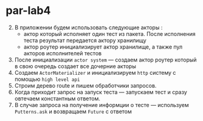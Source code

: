 # par-lab4

<!-- 1. Создаем `actor system` -->
2. В приложении будем использовать следующие акторы :
   <!-- - актор который хранит результаты тестов.
      Обрабатывает следующие сообщения : -->
      <!-- - cообщение с результатом одного теста → кладет его в локальное хранилище. -->
      <!-- - cообщение с запросом результата теста → отвечает сообщением с результатом всех тестов для заданного packageId -->
   - актор который исполняет один тест из пакета.
      <!-- Для исполнения JS кода можно воспользоваться следующим примером
      ```java
      ScriptEngine engine = new
      ScriptEngineManager().getEngineByName("nashorn");
      engine.eval(jscript);
      Invocable invocable = (Invocable) engine;
      return invocable.invokeFunction(functionName, params).toString();
      ``` -->
      После исполнения теста результат передается актору хранилищу
   - актор роутер
      инициализирует актор хранилище, а также пул акторов исполнителей тестов
3. После инициализации `actor system` — создаем актор роутер который в свою
очередь создает все дочерние акторы
4. Создаем `ActorMaterializer` и инициализируем `http` систему с помощью
`high level api`
5. Cтроим дерево route и пишем обработчики запросов.
6. Когда приходит запрос на запуск теста — запускаем тест и сразу
овтечаем константным ответом.
7. В случае запроса на получение информции о тесте — используем
`Putterns.ask` и возвращаем `Future` с ответом
